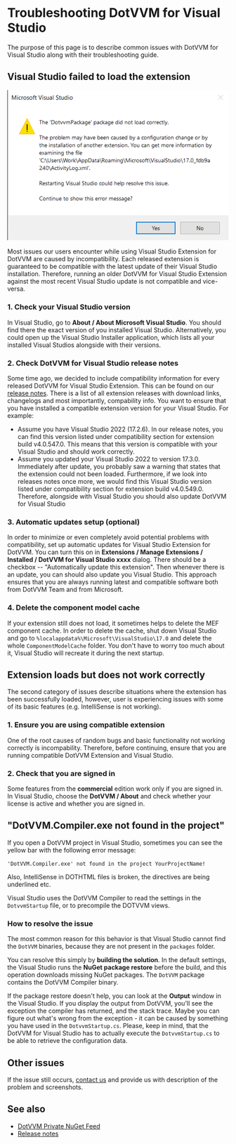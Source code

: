 # Troubleshooting DotVVM for Visual Studio

The purpose of this page is to describe common issues with DotVVM for Visual Studio along with their troubleshooting guide.

## Visual Studio failed to load the extension

![DotVVM for Visual Studio could not been loaded warning](extension_not_loaded_warning.png)

Most issues our users encounter while using Visual Studio Extension for DotVVM are caused by incompatibility. Each released extension is guaranteed to be compatible with the latest update of their Visual Studio installation. Therefore, running an older DotVVM for Visual Studio Extension against the most recent Visual Studio update is not compatible and vice-versa.

### 1. Check your Visual Studio version

In Visual Studio, go to **About / About Microsoft Visual Studio**. You should find there the exact version of you installed Visual Studio. Alternatively, you could open up the Visual Studio Installer application, which lists all your installed Visual Studios alongside with their versions.

### 2. Check DotVVM for Visual Studio release notes

Some time ago, we decided to include compatibility information for every released DotVVM for Visual Studio Extension. This can be found on our [release notes](release-notes). There is a list of all extension releases with download links, changelogs and most importantly, compability info. You want to ensure that you have installed a compatible extension version for your Visual Studio. For example:

* Assume you have Visual Studio 2022 (17.2.6). In our release notes, you can find this version listed under compatibility section for extension build v4.0.547.0. This means that this version is compatible with your Visual Studio and should work correctly.
* Assume you updated your Visual Studio 2022 to version 17.3.0. Immediately after update, you probably saw a warning that states that the extension could not been loaded. Furthermore, if we look into releases notes once more, we would find this Visual Studio version listed under compatibility section for extension build v4.0.549.0. Therefore, alongside with Visual Studio you should also update DotVVM for Visual Studio

### 3. Automatic updates setup (optional)

In order to minimize or even completely avoid potential problems with compatibility, set up automatic updates for Visual Studio Extension for DotVVM. You can turn this on in **Extensions / Manage Extensions / Installed / DotVVM for Visual Studio xxxx** dialog. There should be a checkbox -- "Automatically update this extension". Then whenever there is an update, you can should also update you Visual Studio. This approach ensures that you are always running latest and compatible software both from DotVVM Team and from Microsoft.

### 4. Delete the component model cache

If your extension still does not load, it sometimes helps to delete the MEF component cache. In order to delete the cache, shut down Visual Studio and go to `%localappdata%\Microsoft\VisualStudio\17.0` and delete the whole `ComponentModelCache` folder. You don't have to worry too much about it, Visual Studio will recreate it during the next startup.

## Extension loads but does not work correctly

The second category of issues describe situations where the extension has been successfully loaded, however, user is experiencing issues with some of its basic features (e.g. IntelliSense is not working).

### 1. Ensure you are using compatible extension

One of the root causes of random bugs and basic functionality not working correctly is incompability. Therefore, before continuing, ensure that you are running compatible DotVVM Extension and Visual Studio.

### 2. Check that you are signed in

Some features from the **commercial** edition work only if you are signed in. 
In Visual Studio, choose the **DotVVM / About** and check whether your license is active and whether you are signed in.

## "DotVVM.Compiler.exe not found in the project"

If you open a DotVVM project in Visual Studio, sometimes you can see the yellow bar with the following error message:

```DOTHTML
'DotVVM.Compiler.exe' not found in the project YourProjectName!
``` 

Also, IntelliSense in DOTHTML files is broken, the directives are being underlined etc. 

Visual Studio uses the DotVVM Compiler to read the settings in the `DotvvmStartup` file, or to precompile the DOTVVM views.

### How to resolve the issue

The most common reason for this behavior is that Visual Studio cannot find the `DotVVM` binaries, because they are not
present in the `packages` folder. 

You can resolve this simply by **building the solution**. In the default settings, the Visual Studio runs the **NuGet package 
restore** before the build, and this operation downloads missing NuGet packages. The `DotVVM` package contains the DotVVM Compiler
binary.

If the package restore doesn't help, you can look at the **Output** window in the Visual Studio. If you display the output from DotVVM,
you'll see the exception the compiler has returned, and the stack trace. Maybe you can figure out what's wrong from the exception -
it can be caused by something you have used in the `DotvvmStartup.cs`. Please, keep in mind, that the DotVVM for Visual Studio has 
to actually execute the `DotvvmStartup.cs` to be able to retrieve the configuration data.    

## Other issues

If the issue still occurs, [contact us](https://www.dotvvm.com/support) and provide us with description of the problem and screenshots.

## See also

* [DotVVM Private NuGet Feed](dotvvm-private-nuget-feed)
* [Release notes](release-notes)